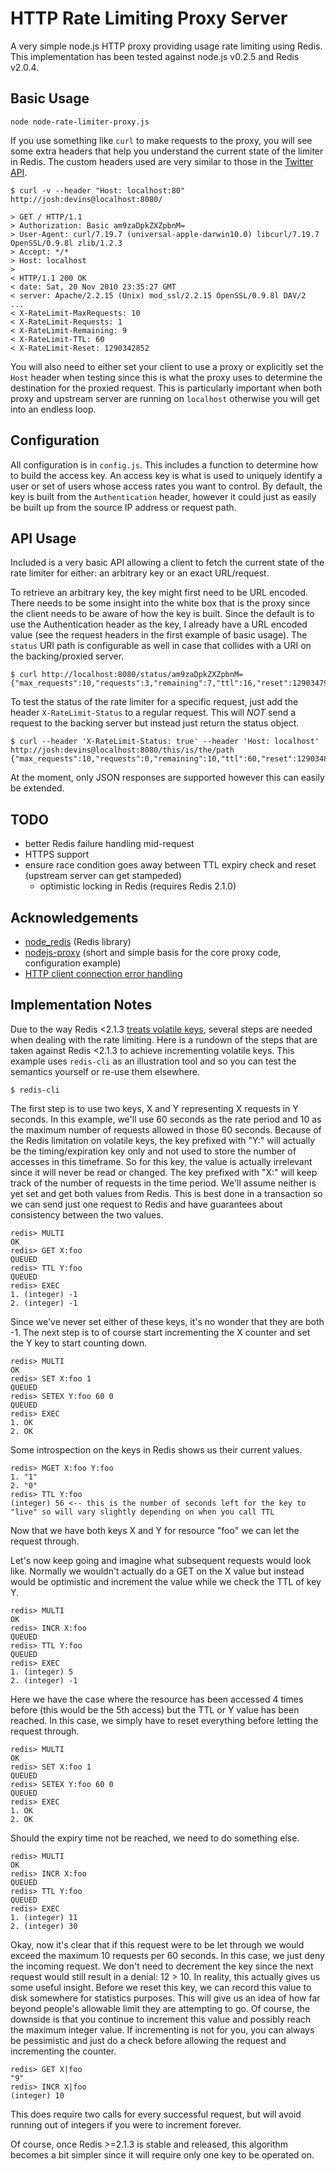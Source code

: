 HTTP Rate Limiting Proxy Server
===

A very simple node.js HTTP proxy providing usage rate limiting using Redis. This implementation has been tested against node.js v0.2.5 and Redis v2.0.4.

Basic Usage
---

	node node-rate-limiter-proxy.js
	
If you use something like <code>curl</code> to make requests to the proxy, you will see some extra headers that help you understand the current state of the limiter in Redis. The custom headers used are very similar to those in the [Twitter API](http://dev.twitter.com/pages/rate_limiting_faq#checking).

	$ curl -v --header "Host: localhost:80" http://josh:devins@localhost:8080/

	> GET / HTTP/1.1
	> Authorization: Basic am9zaDpkZXZpbnM=
	> User-Agent: curl/7.19.7 (universal-apple-darwin10.0) libcurl/7.19.7 OpenSSL/0.9.8l zlib/1.2.3
	> Accept: */*
	> Host: localhost
	> 
	< HTTP/1.1 200 OK
	< date: Sat, 20 Nov 2010 23:35:27 GMT
	< server: Apache/2.2.15 (Unix) mod_ssl/2.2.15 OpenSSL/0.9.8l DAV/2
	...
	< X-RateLimit-MaxRequests: 10
	< X-RateLimit-Requests: 1
	< X-RateLimit-Remaining: 9
	< X-RateLimit-TTL: 60
	< X-RateLimit-Reset: 1290342852

You will also need to either set your client to use a proxy or explicitly set the <code>Host</code> header when testing since this is what the proxy uses to determine the destination for the proxied request. This is particularly important when both proxy and upstream server are running on <code>localhost</code> otherwise you will get into an endless loop.

Configuration
---

All configuration is in <code>config.js</code>. This includes a function to determine how to build the access key. An access key is what is used to uniquely identify a user or set of users whose access rates you want to control. By default, the key is built from the <code>Authentication</code> header, however it could just as easily be built up from the source IP address or request path.

API Usage
---

Included is a very basic API allowing a client to fetch the current state of the rate limiter for either: an arbitrary key or an exact URL/request.

To retrieve an arbitrary key, the key might first need to be URL encoded. There needs to be some insight into the white box that is the proxy since the client needs to be aware of how the key is built. Since the default is to use the Authentication header as the key, I already have a URL encoded value (see the request headers in the first example of basic usage). The <code>status</code> URI path is configurable as well in case that collides with a URI on the backing/proxied server.

    $ curl http://localhost:8080/status/am9zaDpkZXZpbnM=
	{"max_requests":10,"requests":3,"remaining":7,"ttl":16,"reset":1290347995}

To test the status of the rate limiter for a specific request, just add the header <code>X-RateLimit-Status</code> to a regular request. This will *NOT* send a request to the backing server but instead just return the status object.

	$ curl --header 'X-RateLimit-Status: true' --header 'Host: localhost' http://josh:devins@localhost:8080/this/is/the/path
	{"max_requests":10,"requests":0,"remaining":10,"ttl":60,"reset":1290348148}

At the moment, only JSON responses are supported however this can easily be extended.

TODO
---

 * better Redis failure handling mid-request
 * HTTPS support
 * ensure race condition goes away between TTL expiry check and reset (upstream server can get stampeded)
   * optimistic locking in Redis (requires Redis 2.1.0)

Acknowledgements
---

 * [node_redis](http://github.com/mranney/node_redis) (Redis library)
 * [nodejs-proxy](https://github.com/pkrumins/nodejs-proxy) (short and simple basis for the core proxy code, configuration example)
 * [HTTP client connection error handling](http://rentzsch.tumblr.com/post/664884799/node-js-handling-refused-http-client-connections)

Implementation Notes
---

Due to the way Redis <2.1.3 [treats volatile keys](http://code.google.com/p/redis/wiki/ExpireCommand), several steps are needed when dealing with the rate limiting. Here is a rundown of the steps that are taken against Redis <2.1.3 to achieve incrementing volatile keys. This example uses <code>redis-cli</code> as an illustration tool and so you can test the semantics yourself or re-use them elsewhere.

	$ redis-cli

The first step is to use two keys, X and Y representing X requests in Y seconds. In this example, we'll use 60 seconds as the rate period and 10 as the maximum number of requests allowed in those 60 seconds. Because of the Redis limitation on volatile keys, the key prefixed with "Y:" will actually be the timing/expiration key only and not used to store the number of accesses in this timeframe. So for this key, the value is actually irrelevant since it will never be read or changed. The key prefixed with "X:" will keep track of the number of requests in the time period. We'll assume neither is yet set and get both values from Redis. This is best done in a transaction so we can send just one request to Redis and have guarantees about consistency between the two values.

	redis> MULTI
	OK
	redis> GET X:foo
	QUEUED
	redis> TTL Y:foo
	QUEUED
	redis> EXEC
	1. (integer) -1
	2. (integer) -1

Since we've never set either of these keys, it's no wonder that they are both -1. The next step is to of course start incrementing the X counter and set the Y key to start counting down.

	redis> MULTI
	OK
	redis> SET X:foo 1
	QUEUED
	redis> SETEX Y:foo 60 0
	QUEUED
	redis> EXEC
	1. OK
	2. OK

Some introspection on the keys in Redis shows us their current values.

	redis> MGET X:foo Y:foo
	1. "1"
	2. "0"
	redis> TTL Y:foo
	(integer) 56 <-- this is the number of seconds left for the key to "live" so will vary slightly depending on when you call TTL

Now that we have both keys X and Y for resource "foo" we can let the request through.

Let's now keep going and imagine what subsequent requests would look like. Normally we wouldn't actually do a GET on the X value but instead would be optimistic and increment the value while we check the TTL of key Y.

	redis> MULTI
	OK
	redis> INCR X:foo
	QUEUED
	redis> TTL Y:foo
	QUEUED
	redis> EXEC
	1. (integer) 5
	2. (integer) -1

Here we have the case where the resource has been accessed 4 times before (this would be the 5th access) but the TTL or Y value has been reached. In this case, we simply have to reset everything before letting the request through.

	redis> MULTI
	OK
	redis> SET X:foo 1
	QUEUED
	redis> SETEX Y:foo 60 0
	QUEUED
	redis> EXEC
	1. OK
	2. OK

Should the expiry time not be reached, we need to do something else.

	redis> MULTI
	OK
	redis> INCR X:foo
	QUEUED
	redis> TTL Y:foo
	QUEUED
	redis> EXEC
	1. (integer) 11
	2. (integer) 30

Okay, now it's clear that if this request were to be let through we would exceed the maximum 10 requests per 60 seconds. In this case, we just deny the incoming request. We don't need to decrement the key since the next request would still result in a denial: 12 > 10. In reality, this actually gives us some useful insight. Before we reset this key, we can record this value to disk somewhere for statistics purposes. This will give us an idea of how far beyond people's allowable limit they are attempting to go. Of course, the downside is that you continue to increment this value and possibly reach the maximum integer value. If incrementing is not for you, you can always be pessimistic and just do a check before allowing the request and incrementing the counter.

	redis> GET X|foo
	"9"
	redis> INCR X|foo
	(integer) 10

This does require two calls for every successful request, but will avoid running out of integers if you were to increment forever.

Of course, once Redis >=2.1.3 is stable and released, this algorithm becomes a bit simpler since it will require only one key to be operated on.
